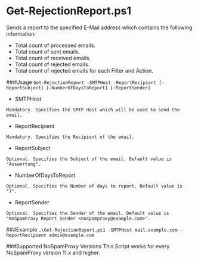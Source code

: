 # Get-RejectionReport.ps1
Sends a report to the specified E-Mail address which contains the following information:
 - Total count of processed emails.
 - Total count of sent emails.
 - Total count of received emails.
 - Total count of rejected emails.
 - Total count of rejected emails for each Filter and Action.


###Usage
`Get-RejectionReport -SMTPHost -ReportRecipient [-ReportSubject] [-NumberOfDaysToReport] [-ReportSender]`

- SMTPHost
```
Mandatory. Specifies the SMTP Host which will be used to send the email.
```
- ReportRecipient
```
Mandatory. Specifies the Recipient of the email.
```
- ReportSubject
```
Optional. Specifies the Subject of the email. Default value is "Auswertung".
```
- NumberOfDaysToReport
```
Optional. Specifies the Number of days to report. Default value is "7".
```
- ReportSender
```
Optional. Specifies the Sender of the email. Default value is "NoSpamProxy Report Sender <nospamproxy@example.com>".
```

###Example
`.\Get-RejectionReport.ps1 -SMTPHost mail.example.com -ReportRecipient admin@example.com`

###Supported NoSpamProxy Versions
This Script works for every NoSpamProxy version 11.x and higher.
